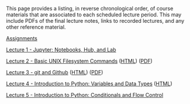 <!--
.. title: Course Materials
.. slug: index
.. date: 2020-01-01 11:24:22 UTC-05:00
-->



This page provides a listing, in reverse chronological order, of course materials that are associated to
each scheduled lecture period.  This may include PDFs of the final lecture notes, links to recorded lectures, 
and any other reference material.


[Assignments](https://github.com/PGE310-Students?utf8=%E2%9C%93&q=&type=public&language=_)


<a href="https://youtu.be/jSNs4I4abKg" target="blank_">Lecture 1 - Jupyter: Notebooks, Hub, and Lab</a> 

<a href="https://youtu.be/iRvjfdccNTk" target="blank_">Lecture 2 - Basic UNIX Filesystem Commands</a> ([HTML](/slides/BasicUnixCommands_FileSystem.slides.html)) ([PDF](/slides//slides/BasicUnixCommands_FileSystem.pdf))

<a href="https://youtu.be/0xrsyxsI31A" target="blank_">Lecture 3 - git and Github</a> ([HTML](/slides/git_and_Github.slides.html)) ([PDF](/slides/git_and_Github.pdf))

<a href="https://youtu.be/Q1GTRWg9ciA" target="blank_">Lecture 4 - Introduction to Python: Variables and Data Types</a> ([HTML](https://johnfoster.pge.utexas.edu/numerical-methods-book/PythonIntro_VariablesDataTypes.html)) 

<a href="https://youtu.be/fOkjvo3Jjs4" target="blank_">Lecture 5 - Introduction to Python: Conditionals and Flow Control</a>

